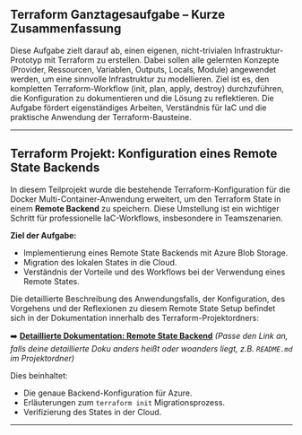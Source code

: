 ## Terraform Ganztagesaufgabe – Kurze Zusammenfassung

Diese Aufgabe zielt darauf ab, einen eigenen, nicht-trivialen Infrastruktur-Prototyp mit Terraform zu erstellen. Dabei sollen alle gelernten Konzepte (Provider, Ressourcen, Variablen, Outputs, Locals, Module) angewendet werden, um eine sinnvolle Infrastruktur zu modellieren. Ziel ist es, den kompletten Terraform-Workflow (init, plan, apply, destroy) durchzuführen, die Konfiguration zu dokumentieren und die Lösung zu reflektieren. Die Aufgabe fördert eigenständiges Arbeiten, Verständnis für IaC und die praktische Anwendung der Terraform-Bausteine.

---

## Terraform Projekt: Konfiguration eines Remote State Backends

In diesem Teilprojekt wurde die bestehende Terraform-Konfiguration für die Docker Multi-Container-Anwendung erweitert, um den Terraform State in einem **Remote Backend** zu speichern. Diese Umstellung ist ein wichtiger Schritt für professionelle IaC-Workflows, insbesondere in Teamszenarien.

**Ziel der Aufgabe:**
*   Implementierung eines Remote State Backends mit Azure Blob Storage.
*   Migration des lokalen States in die Cloud.
*   Verständnis der Vorteile und des Workflows bei der Verwendung eines Remote States.

Die detaillierte Beschreibung des Anwendungsfalls, der Konfiguration, des Vorgehens und der Reflexionen zu diesem Remote State Setup befindet sich in der Dokumentation innerhalb des Terraform-Projektordners:

➡️ **[Detaillierte Dokumentation: Remote State Backend](./terraform-my-iaC-project/solution.md)**
*(Passe den Link an, falls deine detaillierte Doku anders heißt oder woanders liegt, z.B. `README.md` im Projektordner)*

Dies beinhaltet:
*   Die genaue Backend-Konfiguration für Azure.
*   Erläuterungen zum `terraform init` Migrationsprozess.
*   Verifizierung des States in der Cloud.

---